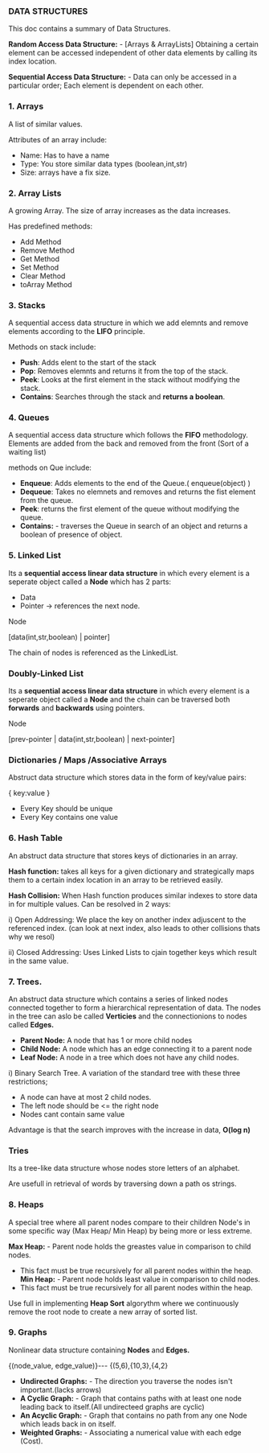 ### DATA STRUCTURES

This doc contains a summary of Data Structures.

**Random Access Data Structure:** - [Arrays & ArrayLists] Obtaining a certain element can be accessed independent of other data elements by calling its index location.

**Sequential Access Data Structure:** - Data can only be accessed in a particular order; Each element is dependent on each other.

### 1. Arrays
A list of similar values.

Attributes of an array include:
 - Name: Has to have a name
 - Type: You store similar data types (boolean,int,str)
 - Size: arrays have a fix size.

### 2. Array Lists
A growing Array. The size of array increases as the data increases.

Has predefined methods:
 - Add Method
 - Remove Method
 - Get Method
 - Set Method
 - Clear Method
 - toArray Method


### 3. Stacks
A sequential access data structure in which we add elemnts and remove elements according to the **LIFO** principle.

Methods on stack include:
 - **Push**: Adds elent to the start of the stack
 - **Pop**: Removes elemnts and returns it from the top of the stack.
 - **Peek**: Looks at the first element in the stack without modifying the stack.
 - **Contains**: Searches through the stack and **returns a boolean**.


### 4. Queues
A sequential access data structure which follows the **FIFO** methodology.
Elements are added from the back and removed from the front (Sort of a waiting list)

methods on Que include:
 - **Enqueue**: Adds elements to the end of the Queue.( enqueue(object) )
 - **Dequeue**: Takes no elemnets and removes and returns the fist element from the queue.
 - **Peek**: returns the first element of the queue without modifying the queue.
 - **Contains:** - traverses the Queue in search of an object and returns a boolean of presence of object.

### 5. Linked List
Its a **sequential access linear data structure** in which every element is a seperate object called a **Node** which has 2 parts:

- Data
- Pointer -> references the next node. 

Node

[data(int,str,boolean) | pointer]
 
The chain of nodes is referenced as the LinkedList.

### Doubly-Linked List
Its a **sequential access linear data structure** in which every element is a seperate object called a **Node** and the chain can be traversed both **forwards** and **backwards** using pointers.

Node

[prev-pointer | data(int,str,boolean) | next-pointer]

### Dictionaries / Maps /Associative Arrays
Abstruct data structure which stores data in the form of key/value pairs:

{ key:value }

- Every Key should be unique
- Every Key contains one value


### 6. Hash Table
An abstruct data structure that stores keys of dictionaries in an array.

**Hash function:** takes all keys for a given dictionary and strategically maps them to a certain index location in an array to be retrieved easily.

**Hash Collision:** When Hash function produces similar indexes to store data in for multiple values. Can be resolved in 2 ways: 

i) Open Addressing: We place the key on another index adjuscent to the referenced index. (can look at next index, also leads to other collisions thats why we resol)

ii) Closed Addressing: Uses Linked Lists to cjain together keys which result in the same value.


### 7. Trees.

An abstruct data structure which contains a series of linked nodes connected together to form a hierarchical representation of data.
The nodes in the tree can aslo be called **Verticies** and the connectionions to nodes called **Edges.**

 - **Parent Node:** A node that has 1 or more child nodes
 - **Child Node:** A node which has an edge connecting it to a parent node
 - **Leaf Node:** A node in a tree which does not have any child nodes.

i) Binary Search Tree.
A variation of the standard tree with these three restrictions;
 - A node can have at most 2 child nodes.
 - The left node should be <= the right node
 - Nodes cant contain same value 

Advantage is that the search improves with the increase in data, **O(log n)**
  
### Tries
Its a tree-like data structure whose nodes store letters of an alphabet.

Are usefull in retrieval of words by traversing down a path os strings.

### 8. Heaps

A special tree where all parent nodes compare to their children Node's in some specific way (Max Heap/ Min Heap) by being more or less extreme.

**Max Heap:** - Parent node holds the greastes value in comparison to child nodes.
 - This fact must be true recursively for all parent nodes within the heap.
**Min Heap:** - Parent node holds least value in comparison to child nodes.
 - This fact must be true recursively for all parent nodes within the heap.

Use full in implementing **Heap Sort** algorythm where we continuously remove the root node to create a new array of sorted list.


### 9. Graphs

Nonlinear data structure containing **Nodes** and **Edges.**

{(node_value, edge_value)}--- {(5,6),{10,3},{4,2}

- **Undirected Graphs:** - The direction you traverse the nodes isn't important.(lacks arrows)
- **A Cyclic Graph:** - Graph that contains paths with at least one node leading back to itself.(All undirecteed graphs are cyclic)
- **An Acyclic Graph:** - Graph that contains no path from any one Node which leads back in on itself.
- **Weighted Graphs:** - Associating a numerical value with each edge (Cost).
